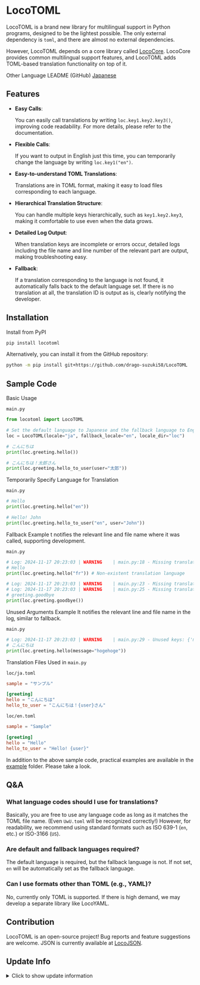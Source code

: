 # LocoTOML

LocoTOML is a brand new library for multilingual support in Python programs, designed to be the lightest possible. The only external dependency is `toml`, and there are almost no external dependencies.

However, LocoTOML depends on a core library called [LocoCore](https://github.com/drago-suzuki58/LocoCore). LocoCore provides common multilingual support features, and LocoTOML adds TOML-based translation functionality on top of it.

Other Language LEADME (GitHub)
[Japanese](https://github.com/drago-suzuki58/LocoTOML/blob/main/README.ja.md)

## Features

- **Easy Calls**:

  You can easily call translations by writing `loc.key1.key2.key3()`, improving code readability. For more details, please refer to the documentation.

- **Flexible Calls**:

  If you want to output in English just this time, you can temporarily change the language by writing `loc.key1("en")`.

- **Easy-to-understand TOML Translations**:

  Translations are in TOML format, making it easy to load files corresponding to each language.

- **Hierarchical Translation Structure**:

  You can handle multiple keys hierarchically, such as `key1.key2.key3`, making it comfortable to use even when the data grows.

- **Detailed Log Output**:

  When translation keys are incomplete or errors occur, detailed logs including the file name and line number of the relevant part are output, making troubleshooting easy.

- **Fallback**:

  If a translation corresponding to the language is not found, it automatically falls back to the default language set. If there is no translation at all, the translation ID is output as is, clearly notifying the developer.

## Installation

Install from PyPI

```sh
pip install locotoml
```

Alternatively, you can install it from the GitHub repository:

```sh
python -m pip install git+https://github.com/drago-suzuki58/LocoTOML
```

## Sample Code

Basic Usage

`main.py`
```python
from locotoml import LocoTOML

# Set the default language to Japanese and the fallback language to English
loc = LocoTOML(locale="ja", fallback_locale="en", locale_dir="loc")

# こんにちは
print(loc.greeting.hello())

# こんにちは！太郎さん
print(loc.greeting.hello_to_user(user="太郎"))
```

Temporarily Specify Language for Translation

`main.py`
```python
# Hello
print(loc.greeting.hello("en"))

# Hello! John
print(loc.greeting.hello_to_user("en", user="John"))
```

Fallback Example
t notifies the relevant line and file name where it was called, supporting development.

`main.py`
```python
# Log: 2024-11-17 20:23:03 | WARNING    | main.py:18 - Missing translation: greeting.hello in: fr, return key name
# Hello
print(loc.greeting.hello("fr")) # Non-existent translation language

# Log: 2024-11-17 20:23:03 | WARNING    | main.py:23 - Missing translation: greeting.goodbye in: ja, falling back to en
# Log: 2024-11-17 20:23:03 | WARNING    | main.py:25 - Missing translation: greeting.goodbye in: en, return key name
# greeting.goodbye
print(loc.greeting.goodbye())
```

Unused Arguments Example
It notifies the relevant line and file name in the log, similar to fallback.

`main.py`
```python
# Log: 2024-11-17 20:23:03 | WARNING    | main.py:29 - Unused keys: {'message': 'hogehoge'}
# こんにちは
print(loc.greeting.hello(message="hogehoge"))
```

Translation Files Used in `main.py`

`loc/ja.toml`
```toml
sample = "サンプル"

[greeting]
hello = "こんにちは"
hello_to_user = "こんにちは！{user}さん"
```

`loc/en.toml`
```toml
sample = "Sample"

[greeting]
hello = "Hello"
hello_to_user = "Hello! {user}"
```

In addition to the above sample code, practical examples are available in the [example](https://github.com/drago-suzuki58/LocoTOML/tree/main/examples) folder. Please take a look.

## Q&A

### What language codes should I use for translations?

Basically, you are free to use any language code as long as it matches the TOML file name. (Even `UwU.toml` will be recognized correctly!) However, for readability, we recommend using standard formats such as ISO 639-1 (`en`, etc.) or ISO-3166 (`US`).

### Are default and fallback languages required?

The default language is required, but the fallback language is not. If not set, `en` will be automatically set as the fallback language.

### Can I use formats other than TOML (e.g., YAML)?

No, currently only TOML is supported. If there is high demand, we may develop a separate library like LocoYAML.

## Contribution

LocoTOML is an open-source project! Bug reports and feature suggestions are welcome.
JSON is currently available at [LocoJSON](https://github.com/drago-suzuki58/LocoJSON).

## Update Info

<details>
<summary>Click to show update information</summary>

### v0.2.0

- Initial release

</details>
